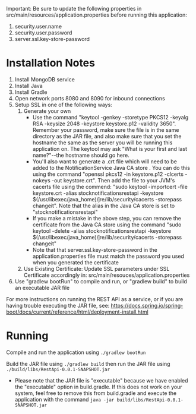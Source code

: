 Important: Be sure to update the following properties in src/main/resources/application.properties before running this application:
1. security.user.name
2. security.user.password
3. server.ssl.key-store-password

# Installation Notes

1. Install MongoDB service
2. Install Java
3. Install Gradle
4. Open network ports 8080 and 8090 for inbound connections
5. Setup SSL in one of the following ways:
    1. Generate your own
        * Use the command "keytool -genkey -storetype PKCS12 -keyalg RSA -keysize 2048 -keystore keystore.p12 -validity 3650". Remember your password, make sure the file is in the same directory as the JAR file, and also make sure that you set the hostname the same as the server you will be running this application on. The keytool may ask "What is your first and last name?"--the hostname should go here. 
        * You'll also want to generate a .crt file which will need to be added to the NotificationService Java CA store . You can do this using the command "openssl pkcs12 -in keystore.p12 -clcerts -nokeys -out keystore.crt". Then add the file to your JVM's cacerts file using the commend: "sudo keytool -importcert -file keystore.crt -alias stocknotificationsrestapi -keystore $(/usr/libexec/java_home)/jre/lib/security/cacerts -storepass changeit". Note that the alias in the Java CA store is set to "stocknotificationsrestapi"
        * If you make a mistake in the above step, you can remove the certificate from the Java CA store using the command "sudo keytool -delete -alias stocknotificationsrestapi -keystore $(/usr/libexec/java_home)/jre/lib/security/cacerts -storepass changeit"
        * Note that that server.ssl.key-store-password in the application.properties file must match the password you used when you generated the certificate
    2. Use Existing Certificate: Update SSL parameters under SSL Certificate accordingly in: src/main/resouces/application.properties
6. Use "gradlew bootRun" to compile and run, or "gradlew build" to build an executable JAR file

For more instructions on running the REST API as a service, or if you are having trouble executing the JAR file, see: https://docs.spring.io/spring-boot/docs/current/reference/html/deployment-install.html

# Running

Compile and run the application using `./gradlew bootRun`

Build the JAR file using `./gradlew build` then run the JAR file using `./build/libs/RestApi-0.0.1-SNAPSHOT.jar`
* Please note that the JAR file is "executable" because we have enabled the "executable" option in build.gradle. If this does not work on your system, feel free to remove this from build.gradle and execute the application with the command `java -jar build/libs/RestApi-0.0.1-SNAPSHOT.jar`